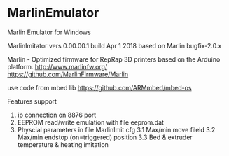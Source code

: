 # MarlinEmulator
Marlin Emulator for Windows

MarlinImitator vers 0.00.00.1 build Apr  1 2018
based on Marlin bugfix-2.0.x

Marlin - Optimized firmware for RepRap 3D printers based on the Arduino platform.
http://www.marlinfw.org/
https://github.com/MarlinFirmware/Marlin

use code from  mbed lib
https://github.com/ARMmbed/mbed-os


Features support
1. ip connection on 8876 port
2. EEPROM read/write emulation with file eeprom.dat
3. Physcial parameters in file MarlinImit.cfg
3.1 Max/min move fileld
3.2 Max/min endstop (on=triggered) position
3.3 Bed & extruder temperature & heating imitation

